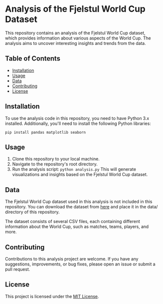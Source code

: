  
# Analysis of the Fjelstul World Cup Dataset 
 
This repository contains an analysis of the Fjelstul World Cup dataset, which provides information about various aspects of the World Cup. The analysis aims to uncover interesting insights and trends from the data. 
 
## Table of Contents 
 
- [Installation](#installation) 
- [Usage](#usage) 
- [Data](#data) 
- [Contributing](#contributing) 
- [License](#license) 
 
## Installation 
 
To use the analysis code in this repository, you need to have Python 3.x installed. Additionally, you'll need to install the following Python libraries:

```pip install pandas matplotlib seaborn```
## Usage 
 
1. Clone this repository to your local machine. 
2. Navigate to the repository's root directory. 
3. Run the analysis script:
```python analysis.py```
This will generate visualizations and insights based on the Fjelstul World Cup dataset. 
 
## Data 
 
The Fjelstul World Cup dataset used in this analysis is not included in this repository. You can download the dataset from [here](https://example.com) and place it in the  data/  directory of this repository. 
 
The dataset consists of several CSV files, each containing different information about the World Cup, such as matches, teams, players, and more. 
 
## Contributing 
 
Contributions to this analysis project are welcome. If you have any suggestions, improvements, or bug fixes, please open an issue or submit a pull request. 
 
## License 
 
This project is licensed under the [MIT License](LICENSE). 
